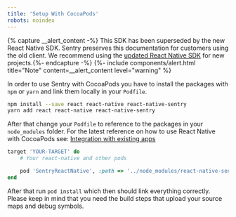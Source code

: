 ```yaml
---
title: 'Setup With CocoaPods'
robots: noindex
---
```


{% capture __alert_content -%}
This SDK has been superseded by the new React Native SDK. Sentry preserves this documentation for customers using the old client. We recommend using the [updated React Native SDK](/platforms/react-native/) for new projects.{%- endcapture -%}
{%- include components/alert.html
    title="Note"
    content=__alert_content
    level="warning"
%}


In order to use Sentry with CocoaPods you have to install the packages with `npm` or `yarn` and link them locally in your `Podfile`.

```bash
npm install --save react react-native react-native-sentry
yarn add react react-native react-native-sentry
```

After that change your `Podfile` to reference to the packages in your `node_modules` folder. For the latest reference on how to use React Native with CocoaPods see: [Integration with existing apps](https://facebook.github.io/react-native/docs/integration-with-existing-apps.html#configuring-cocoapods-dependencies)

```ruby
target 'YOUR-TARGET' do
    # Your react-native and other pods

    pod 'SentryReactNative', :path => '../node_modules/react-native-sentry/SentryReactNative.podspec' # or your path to node_modules
end
```

After that run `pod install` which then should link everything correctly. Please keep in mind that you need the build steps that upload your source maps and debug symbols.
